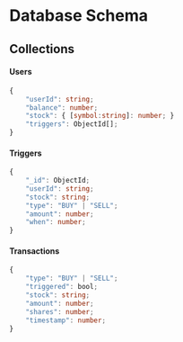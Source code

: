 # Database Schema

## Collections

#### Users

```ts
{
    "userId": string;
    "balance": number;
    "stock": { [symbol:string]: number; }
    "triggers": ObjectId[];
}
```

#### Triggers

```ts
{
    "_id": ObjectId;
    "userId": string;
    "stock": string;
    "type": "BUY" | "SELL";
    "amount": number;
    "when": number;
}
```

#### Transactions

```ts
{
    "type": "BUY" | "SELL";
    "triggered": bool;
    "stock": string;
    "amount": number;
    "shares": number;
    "timestamp": number;
}
```
